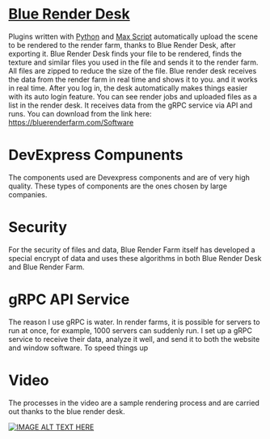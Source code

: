 # [Blue Render Desk](https://bluerenderfarm.com/Software)

Plugins written with [Python](https://github.com/naeim-Code/Maya-Plugin-For-Render-Farm) and [Max Script](https://github.com/naeim-Code/Max-Plugin-For-Render-Farm-) automatically upload the scene to be rendered to the render farm, thanks to Blue Render Desk, after exporting it. Blue Render Desk finds your file to be rendered, finds the texture and similar files you used in the file and sends it to the render farm. All files are zipped to reduce the size of the file. Blue render desk receives the data from the render farm in real time and shows it to you. and it works in real time. After you log in, the desk automatically makes things easier with its auto login feature. You can see render jobs and uploaded files as a list in the render desk. It receives data from the gRPC service via API and runs. 
You can download from the link here: https://bluerenderfarm.com/Software

# DevExpress Compunents 
The components used are Devexpress components and are of very high quality. These types of components are the ones chosen by large companies.

# Security 
For the security of files and data, Blue Render Farm itself has developed a special encrypt of data and uses these algorithms in both Blue Render Desk and Blue Render Farm.

# gRPC API Service
The reason I use gRPC is water. In render farms, it is possible for servers to run at once, for example, 1000 servers can suddenly run.
I set up a gRPC service to receive their data, analyze it well, and send it to both the website and window software. To speed things up

# Video
The processes in the video are a sample rendering process and are carried out thanks to the blue render desk.

[![IMAGE ALT TEXT HERE](https://img.youtube.com/vi/k3y5qdSlahw/0.jpg)](https://www.youtube.com/watch?v=k3y5qdSlahw)
